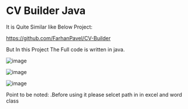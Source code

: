 
# CV Builder Java

It is Quite Similar like Below Project:

https://github.com/FarhanPavel/CV-Builder

But In this Project The Full code is written in java.

![image](https://user-images.githubusercontent.com/107743709/235657806-50c17e27-620b-4643-b353-a396894250a5.png)

![image](https://user-images.githubusercontent.com/107743709/235657843-5a6467c6-97fe-49dd-9d40-5453f2f62c98.png)

![image](https://user-images.githubusercontent.com/107743709/235657881-1359c858-d5a3-47e2-9009-ccd2970b7057.png)

Point to be noted:
.Before using it please selcet path in in excel and word class

